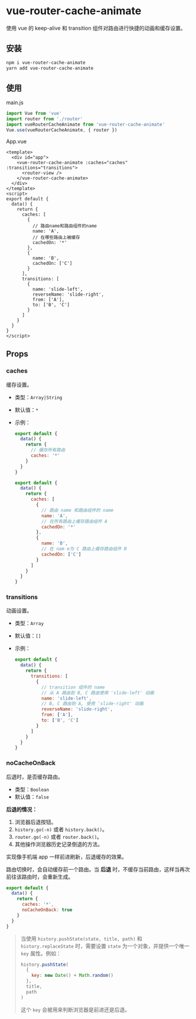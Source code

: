 # vue-router-cache-animate

使用 vue 的 keep-alive 和 transition 组件对路由进行快捷的动画和缓存设置。

## 安装

```bash
npm i vue-router-cache-animate
yarn add vue-router-cache-animate
```

## 使用

main.js

```js
import Vue from 'vue'
import router from './router'
import vueRouterCacheAnimate from 'vue-router-cache-animate'
Vue.use(vueRouterCacheAnimate, { router })
```

App.vue

```vue
<template>
  <div id="app">
    <vue-router-cache-animate :caches="caches" :transitions="transitions">
      <router-view />
    </vue-router-cache-animate>
  </div>
</template>
<script>
export default {
  data() {
    return {
      caches: [
        {
          // 路由name和路由组件的name
          name: 'A',
          // 在哪些路由上被缓存
          cachedOn: '*'
        },
        {
          name: 'B',
          cachedOn: ['C']
        }
      ],
      transitions: [
        {
          name: 'slide-left',
          reverseName: 'slide-right',
          from: ['A'],
          to: ['B', 'C']
        }
      ]
    }
  }
}
</script>
```

## Props

### caches

缓存设置。

- 类型：`Array|String`
- 默认值：`*`
- 示例：

  ```js
  export default {
    data() {
      return {
        // 缓存所有路由
        caches: '*'
      }
    }
  }

  export default {
    data() {
      return {
        caches: [
          {
            // 路由 name 和路由组件的 name
            name: 'A',
            // 在所有路由上缓存路由组件 A
            cachedOn: '*'
          },
          {
            name: 'B',
            // 在 nam e为 C 路由上缓存路由组件 B
            cachedOn: ['C']
          }
        ]
      }
    }
  }
  ```

### transitions

动画设置。

- 类型：`Array`
- 默认值：`[]`
- 示例：

  ```js
  export default {
    data() {
      return {
        transitions: [
          {
            // transition 组件的 name
            // 从 A 路由到 B, C 路由使用 'slide-left' 动画
            name: 'slide-left',
            // B, C 路由到 A, 使用 'slide-right' 动画
            reverseName: 'slide-right',
            from: ['A'],
            to: ['B', 'C']
          }
        ]
      }
    }
  }
  ```

### noCacheOnBack

后退时，是否缓存路由。

- 类型：`Boolean`
- 默认值：`false`

**后退的情况：**

1. 浏览器后退按钮。
2. `history.go(-n)` 或者 `history.back()`。
3. `router.go(-n)` 或者 `router.back()`。
4. 其他操作浏览器历史记录倒退的方法。

实现像手机端 app 一样前进刷新，后退缓存的效果。

路由切换时，会自动缓存前一个路由。当 **后退** 时，不缓存当前路由，这样当再次前往该路由时，会重新生成。

```js
export default {
  data() {
    return {
      caches: '*',
      noCacheOnBack: true
    }
  }
}
```

> 当使用 `history.pushState(state, title, path)` 和 `history.replaceState` 时，需要设置 `state` 为一个对象，并提供一个唯一 `key` 属性。例如：
>
> ```js
> history.pushState(
>   {
>     key: new Date() + Math.random()
>   },
>   title,
>   path
> )
> ```
>
> 这个 `key` 会被用来判断浏览器是前进还是后退。

